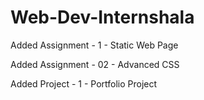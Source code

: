 # Web-Dev-Internshala

Added Assignment - 1 - Static Web Page

Added Assignment - 02 - Advanced CSS

Added Project - 1 - Portfolio Project
